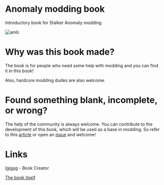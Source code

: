 # Anomaly modding book
Introductory book for Stalker Anomaly modding

![amb](https://user-images.githubusercontent.com/62593770/172740437-c5145fff-9036-4669-ab5d-82560d244905.svg)

# Why was this book made?
The book is for people who need some help with modding and you can find it in this book!

Also, hardcore modding dudes are also welcome.

# Found something blank, incomplete, or wrong?
The help of the community is always welcome. 
You can contribute to the development of this book, which will be used as a base in modding. 
So refer to this [article](src/meta/contributing/README.md) or open an [issue](https://github.com/Igigog/anomaly-modding-book/issues) and welcome!

# Links

[Igigog](https://github.com/Igigog) - Book Creator

[The book itself](https://igigog.github.io/anomaly-modding-book/)

